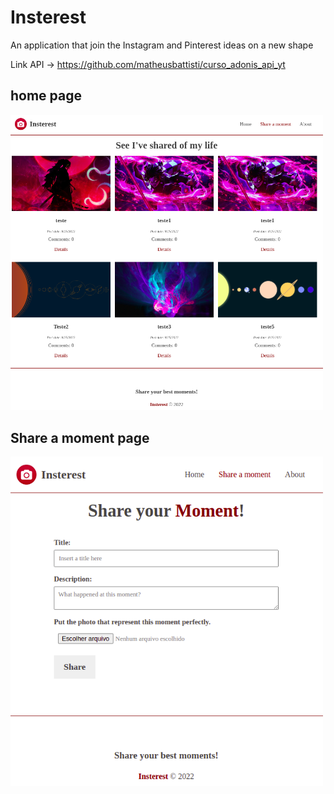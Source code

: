 # Insterest
An application that join the Instagram and Pinterest ideas on a new shape

Link API -> https://github.com/matheusbattisti/curso_adonis_api_yt

## home page
<img src="https://github.com/rodrigowe1988/Insterest/blob/main/moments/src/assets/home.png?raw=true" width="500">

## Share a moment page
<img src="https://github.com/rodrigowe1988/Insterest/blob/main/moments/src/assets/Insterest.png?raw=true" width="500">

